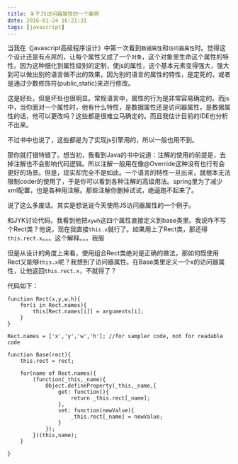 ```yaml
---
title: 关于JS访问器属性的一个案例
date: 2016-01-24 16:21:31
tags: [javascript]
---
```


当我在《javascript高级程序设计》中第一次看到`数据属性`和`访问器属性`时。觉得这个设计还是有点屌的，让每个属性又成了一个`对象`，这个对象里生命这个属性的特性。因为这种细化到属性级别的定制，使js的属性，这个基本元素变得强大，强大到可以做出别的语言做不出的效果，因为别的语言的属性的特性，是定死的，或者是通过少数修饰符(public,static)来进行修改。

这是好处，但是坏处也很明显。常规语言中，属性的行为是非常容易确定的。而js中，当你面对一个属性时，他有什么特性，是数据属性还是访问器属性，是数据属性的话，他可以更改吗？这些都是很难立马确定的。而且我估计目前的IDE也分析不出来。

不过书中也说了，这些都是为了实现js引擎用的，所以一般也用不到。

那你就打错特错了。想当初，我看到Java的书中说道：注解的使用的前提是，去掉注解也不会影响代码逻辑。所以注解一般用在像@Override这种没有也行有会更好的场景。但是，现实却完全不是如此。一个语言的特性一旦出来，就根本无法限制coder的使用了，于是你可以看到各种注解的高级用法。spring里为了减少xml配置，也是各种用注解。那些注解你删掉试试，绝逼跑不起来了。

说了这么多废话。其实是想说说今天使用JS访问器属性的一个例子。

和JYK讨论代码。我看到他把`xywh`这四个属性直接定义到base类里。我说咋不写个Rect类？他说，现在我直接`this.x`就行了。如果用上了Rect类，那还得`this.rect.x`。。。这个解释。。。我服

但是从设计的角度上来看，使用组合Rect类绝对是正确的做法，那如何既使用Rect又能够`this.x`呢？我想到了访问器属性。在Base类里定义一个x的访问器属性，让他返回`this.rect.x`，不就得了？

代码如下：

```
function Rect(x,y,w,h){
    for(i in Rect.names){
        this[Rect.names[i]] = arguments[i];
    }
}

Rect.names = ['x','y','w','h']; //for sampler code, not for readable code

function Base(rect){
    this.rect = rect;

    for(name of Rect.names){
        (function(_this,_name){
            Object.defineProperty(_this,_name,{
                get: function(){
                    return _this.rect[_name];
                },
                set: function(newValue){
                    _this.rect[_name] = newValue;
                }
            });
        })(this,name);
    }
    
}
```
